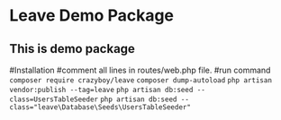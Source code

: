 # Leave Demo Package

## This is demo package

#Installation
#comment all lines in routes/web.php file.
#run command
`composer require crazyboy/leave`
`composer dump-autoload`
`php artisan vendor:publish --tag=leave`
`php artisan db:seed --class=UsersTableSeeder`
`php artisan db:seed --class="leave\Database\Seeds\UsersTableSeeder"`
